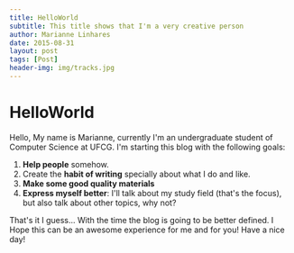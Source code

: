 ```yaml
---
title: HelloWorld
subtitle: This title shows that I'm a very creative person
author: Marianne Linhares
date: 2015-08-31
layout: post
tags: [Post]
header-img: img/tracks.jpg
---
```


# HelloWorld

Hello, My name is Marianne, currently I'm an undergraduate student of Computer
Science at UFCG. I'm starting this blog with the following goals:

  1. **Help people** somehow.
  2. Create the **habit of writing** specially about what I do and like.
  3. **Make some good quality materials**
  4. **Express myself better**: I'll talk about my study field (that's the
     focus), but also talk about other topics, why not?

That's it I guess... With the time the blog is going to be better defined.
I Hope this can be an awesome experience for me and for you! Have a nice day!
